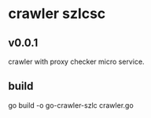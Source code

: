 # crawler szlcsc

## v0.0.1
crawler with proxy checker micro service.


## build

go build -o go-crawler-szlc crawler.go
